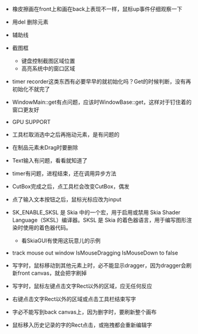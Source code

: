  - 橡皮擦画在front上和画在back上表现不一样，鼠标up事件仔细观察一下
 - 用del 删除元素
 - 辅助线
 - 截图框
   - 键盘控制截图区域位置
   - 高亮系统中的窗口区域
 - timer recorder这类东西有必要早早的就初始化吗？Get的时候判断，没有再初始化不就完了
 - WindowMain::get有点问题，应该时WindowBase::get，这样对于钉住着的窗口更友好
- GPU SUPPORT
- 工具栏取消选中之后再拖动元素，是有问题的
- 在制品元素未Drag时要删除
- Text输入有问题，看看就知道了
- timer有问题，进程结束，还在调用异步方法
- CutBox完成之后，点工具栏会改变CutBox，偶发
- 点了输入文本按钮之后，鼠标光标应改为input






- SK_ENABLE_SKSL 是 Skia 中的一个宏，用于启用或禁用 Skia Shader Language（SKSL）编译器。SKSL 是 Skia 的着色器语言，用于编写图形渲染时使用的着色器代码。
  - 看SkiaGUI有使用这玩意儿的示例
 - track mouse out window IsMouseDragging IsMouseDown to false


- 写字时，鼠标移动到其他元素上时，必不能显示dragger，因为dragger会刷新front canvas，就会把字刷掉
- 写字时，鼠标左键点击文字Rect以外的区域，应无任何反应
- 右键点击文字Rect以外的区域或点击工具栏结束写字
- 字必不能写到back canvas上，因为删字时，要刷新整个画布
- 鼠标移入历史记录的字的Rect点击，或拖拽都会重新编辑字
